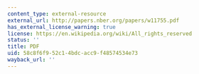 ```yaml
---
content_type: external-resource
external_url: http://papers.nber.org/papers/w11755.pdf
has_external_license_warning: true
license: https://en.wikipedia.org/wiki/All_rights_reserved
status: ''
title: PDF
uid: 58c8f6f9-52c1-4bdc-acc9-f48574534e73
wayback_url: ''
---
```

